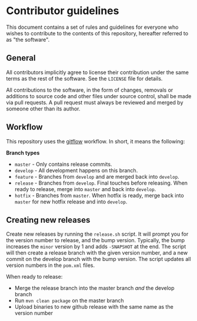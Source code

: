 Contributor guidelines
======================

This document contains a set of rules and guidelines for everyone who wishes
to contribute to the contents of this repository, hereafter referred to as
"the software".


General
-------
All contributors implicitly agree to license their contribution under the same
terms as the rest of the software.  See the `LICENSE` file for details.

All contributions to the software, in the form of changes, removals or
additions to source code and other files under source control, shall be made
via pull requests.  A pull request must always be reviewed and merged by someone
other than its author.


Workflow
--------
This repository uses the [gitflow](https://www.atlassian.com/git/tutorials/comparing-workflows/gitflow-workflow) 
workflow. In short, it means the following:

**Branch types**
* `master`  - Only contains release commits.
* `develop` - All development happens on this branch.
* `feature` - Branches from `develop` and are merged back into `develop`.
* `release` - Branches from `develop`. Final touches before releasing. When ready to release, merge into `master` and 
back into `develop`.
* `hotfix` - Branches from `master`. When hotfix is ready, merge back into `master` for new hotfix release and into 
`develop`.


Creating new releases
---------------------
Create new releases by running the `release.sh` script. It will prompt you for the version number to release, and the 
bump version. Typically, the bump increases the `minor` version by 1 and adds `-SNAPSHOT` at the end. The script will 
then create a release branch with the given version number, and a new commit on the develop branch with the bump 
version. The script updates all version numbers in the `pom.xml` files. 

When ready to release:

 - Merge the release branch into the master branch _and_ the develop branch
 - Run `mvn clean package` on the master branch
 - Upload binaries to new github release with the same name as the version number
